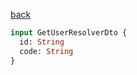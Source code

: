 [back](../../tableOfContent.md)


```graphql
input GetUserResolverDto {
  id: String
  code: String
}
```
